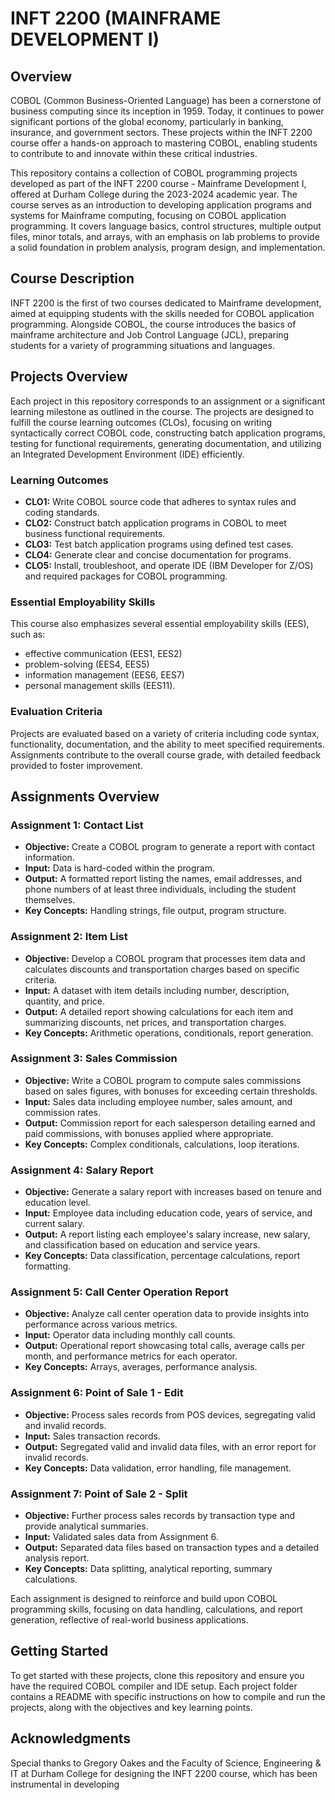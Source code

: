 # INFT 2200 (MAINFRAME DEVELOPMENT I)

## Overview
COBOL (Common Business-Oriented Language) has been a cornerstone of business computing since its inception in 1959. Today, it continues to power significant portions of the global economy, particularly in banking, insurance, and government sectors. These projects within the INFT 2200 course offer a hands-on approach to mastering COBOL, enabling students to contribute to and innovate within these critical industries.

This repository contains a collection of COBOL programming projects developed as part of the INFT 2200 course - Mainframe Development I, offered at Durham College during the 2023-2024 academic year. The course serves as an introduction to developing application programs and systems for Mainframe computing, focusing on COBOL application programming. It covers language basics, control structures, multiple output files, minor totals, and arrays, with an emphasis on lab problems to provide a solid foundation in problem analysis, program design, and implementation.

## Course Description
INFT 2200 is the first of two courses dedicated to Mainframe development, aimed at equipping students with the skills needed for COBOL application programming. Alongside COBOL, the course introduces the basics of mainframe architecture and Job Control Language (JCL), preparing students for a variety of programming situations and languages.

## Projects Overview
Each project in this repository corresponds to an assignment or a significant learning milestone as outlined in the course. The projects are designed to fulfill the course learning outcomes (CLOs), focusing on writing syntactically correct COBOL code, constructing batch application programs, testing for functional requirements, generating documentation, and utilizing an Integrated Development Environment (IDE) efficiently.

### Learning Outcomes
- **CLO1:** Write COBOL source code that adheres to syntax rules and coding standards.
- **CLO2:** Construct batch application programs in COBOL to meet business functional requirements.
- **CLO3:** Test batch application programs using defined test cases.
- **CLO4:** Generate clear and concise documentation for programs.
- **CLO5:** Install, troubleshoot, and operate IDE (IBM Developer for Z/OS) and required packages for COBOL programming.

### Essential Employability Skills
This course also emphasizes several essential employability skills (EES), such as:
- effective communication (EES1, EES2)
- problem-solving (EES4, EES5)
- information management (EES6, EES7)
- personal management skills (EES11).

### Evaluation Criteria
Projects are evaluated based on a variety of criteria including code syntax, functionality, documentation, and the ability to meet specified requirements. Assignments contribute to the overall course grade, with detailed feedback provided to foster improvement.

## Assignments Overview

### Assignment 1: Contact List
- **Objective:** Create a COBOL program to generate a report with contact information.
- **Input:** Data is hard-coded within the program.
- **Output:** A formatted report listing the names, email addresses, and phone numbers of at least three individuals, including the student themselves.
- **Key Concepts:** Handling strings, file output, program structure.

### Assignment 2: Item List
- **Objective:** Develop a COBOL program that processes item data and calculates discounts and transportation charges based on specific criteria.
- **Input:** A dataset with item details including number, description, quantity, and price.
- **Output:** A detailed report showing calculations for each item and summarizing discounts, net prices, and transportation charges.
- **Key Concepts:** Arithmetic operations, conditionals, report generation.

### Assignment 3: Sales Commission
- **Objective:** Write a COBOL program to compute sales commissions based on sales figures, with bonuses for exceeding certain thresholds.
- **Input:** Sales data including employee number, sales amount, and commission rates.
- **Output:** Commission report for each salesperson detailing earned and paid commissions, with bonuses applied where appropriate.
- **Key Concepts:** Complex conditionals, calculations, loop iterations.
  
### Assignment 4: Salary Report
- **Objective:** Generate a salary report with increases based on tenure and education level.
- **Input:** Employee data including education code, years of service, and current salary.
- **Output:** A report listing each employee's salary increase, new salary, and classification based on education and service years.
- **Key Concepts:** Data classification, percentage calculations, report formatting.

### Assignment 5:  Call Center Operation Report
- **Objective:** Analyze call center operation data to provide insights into performance across various metrics.
- **Input:** Operator data including monthly call counts.
- **Output:** Operational report showcasing total calls, average calls per month, and performance metrics for each operator.
- **Key Concepts:** Arrays, averages, performance analysis.

### Assignment 6: Point of Sale 1 - Edit
- **Objective:** Process sales records from POS devices, segregating valid and invalid records.
- **Input:** Sales transaction records.
- **Output:** Segregated valid and invalid data files, with an error report for invalid records.
- **Key Concepts:** Data validation, error handling, file management.

### Assignment 7: Point of Sale 2 - Split
- **Objective:** Further process sales records by transaction type and provide analytical summaries.
- **Input:**  Validated sales data from Assignment 6.
- **Output:** Separated data files based on transaction types and a detailed analysis report.
- **Key Concepts:**  Data splitting, analytical reporting, summary calculations.
  
Each assignment is designed to reinforce and build upon COBOL programming skills, focusing on data handling, calculations, and report generation, reflective of real-world business applications.

## Getting Started
To get started with these projects, clone this repository and ensure you have the required COBOL compiler and IDE setup. Each project folder contains a README with specific instructions on how to compile and run the projects, along with the objectives and key learning points.

## Acknowledgments
Special thanks to Gregory Oakes and the Faculty of Science, Engineering & IT at Durham College for designing the INFT 2200 course, which has been instrumental in developing
